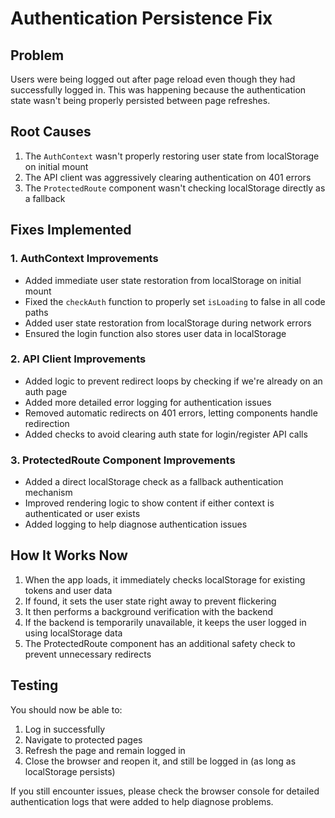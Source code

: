 # Authentication Persistence Fix

## Problem
Users were being logged out after page reload even though they had successfully logged in. This was happening because the authentication state wasn't being properly persisted between page refreshes.

## Root Causes
1. The `AuthContext` wasn't properly restoring user state from localStorage on initial mount
2. The API client was aggressively clearing authentication on 401 errors
3. The `ProtectedRoute` component wasn't checking localStorage directly as a fallback

## Fixes Implemented

### 1. AuthContext Improvements
- Added immediate user state restoration from localStorage on initial mount
- Fixed the `checkAuth` function to properly set `isLoading` to false in all code paths
- Added user state restoration from localStorage during network errors
- Ensured the login function also stores user data in localStorage

### 2. API Client Improvements
- Added logic to prevent redirect loops by checking if we're already on an auth page
- Added more detailed error logging for authentication issues
- Removed automatic redirects on 401 errors, letting components handle redirection
- Added checks to avoid clearing auth state for login/register API calls

### 3. ProtectedRoute Component Improvements
- Added a direct localStorage check as a fallback authentication mechanism
- Improved rendering logic to show content if either context is authenticated or user exists
- Added logging to help diagnose authentication issues

## How It Works Now
1. When the app loads, it immediately checks localStorage for existing tokens and user data
2. If found, it sets the user state right away to prevent flickering
3. It then performs a background verification with the backend
4. If the backend is temporarily unavailable, it keeps the user logged in using localStorage data
5. The ProtectedRoute component has an additional safety check to prevent unnecessary redirects

## Testing
You should now be able to:
1. Log in successfully
2. Navigate to protected pages
3. Refresh the page and remain logged in
4. Close the browser and reopen it, and still be logged in (as long as localStorage persists)

If you still encounter issues, please check the browser console for detailed authentication logs that were added to help diagnose problems.
